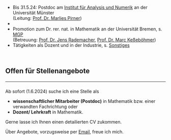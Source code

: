
<ul>
<li>Bis 31.5.24: Postdoc am <a href="https://www.uni-muenster.de/AMM/institute.shtml">Institut für Analysis und Numerik</a> an der Universität Münster<br>
(Leitung: <a href="https://www.uni-muenster.de/AMM/Pirner/index.shtml">Prof. Dr. Marlies Pirner</a>)<li>
<li>Promotion zum Dr. rer. nat. in Mathematik an der Universität Bremen, s. <a href="https://www.mathgenealogy.org/id.php?id=277103">MGP</a> <br>
(Betreuung: <a href="https://www.math.uni-hamburg.de/en/forschung/bereiche/am/ang-dynamische-systeme/personen/rademacher-jens.html">Prof. Dr. Jens Rademacher</a>, <a href="https://www.uni-bremen.de/dynsys/members/prof-dr-marc-kesseboehmer">Prof. Dr. Marc Keßeböhmer</a>)</li>
<li>Tätigkeiten als Dozent und in der Industrie, s. <a href="https://www.dulbrich.de/#Sonstiges">Sonstiges</a></li>
</ul>

<br>

## Offen für Stellenangebote <hr>
Ab sofort (1.6.2024) suche ich eine Stelle als 
<ul>
<li> <b>wissenschaftlicher Mitarbeiter (Postdoc)</b> in Mathematik bzw. einer verwandten Fachrichtung oder </li>
<li> <b>Dozent/ Lehrkraft</b> in Mathematik.</li>
</ul>
Gerne lasse ich Ihnen einen detailierten CV zukommen.

Über Angebote, vorzugsweise per <a href="mailto:ulbrich.dennis@t-online.de">Email</a>, freue ich mich.

 






